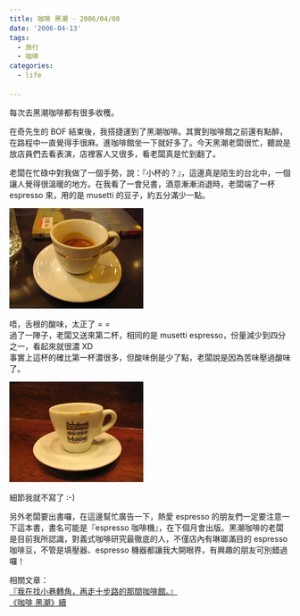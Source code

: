 ```yaml
---
title: 咖啡 黑潮 - 2006/04/08
date: '2006-04-13'
tags:
  - 旅行
  - 咖啡
categories:
  - life

---
```

每次去黑潮咖啡都有很多收穫。  
  
在奇先生的 BOF 結束後，我搭捷運到了黑潮咖啡。其實到咖啡館之前還有點醉，在路程中一直覺得手很麻。進咖啡館坐一下就好多了。今天黑潮老闆很忙，聽說是放店員們去看表演，店裡客人又很多，看老闆真是忙到翻了。  
  
老闆在忙碌中對我做了一個手勢，說：『小杯的？』，這邊真是陌生的台北中，一個讓人覺得很溫暖的地方。在我看了一會兒書，酒意漸漸消退時，老闆端了一杯 espresso 來，用的是 musetti 的豆子，約五分滿少一點。  
  
[![第一杯 musetti espresso](images/0.jpg)](http://www.flickr.com/photos/yurenju/127509728/ "Photo Sharing")  
  
唔，舌根的酸味，太正了 = =  
過了一陣子，老闆又送來第二杯，相同的是 musetti espresso，份量減少到四分之一，看起來就很濃 XD  
事實上這杯的確比第一杯濃很多，但酸味倒是少了點，老闆說是因為苦味壓過酸味了。  
  
[![第二杯 musetti espresso](images/1.jpg)](http://www.flickr.com/photos/yurenju/127510037/ "Photo Sharing")  
  
細節我就不寫了 :-)  
  
另外老闆要出書囉，在這邊幫忙廣告一下，熱愛 espresso 的朋友們一定要注意一下這本書，書名可能是『espresso 咖啡機』，在下個月會出版。黑潮咖啡的老闆是目前我所認識，對義式咖啡研究最徹底的人，不僅店內有琳瑯滿目的 espresso 咖啡豆，不管是填壓器、espresso 機器都讓我大開眼界，有興趣的朋友可別錯過囉！  
  
相關文章：  
[『我在找小巷轉角，再走十步路的那間咖啡館。』](http://yurenju.blogspot.com/2005/11/blog-post_10.html)  
[《咖啡 黑潮》續](http://yurenju.blogspot.com/2005/11/blog-post_18.html)